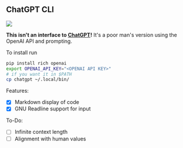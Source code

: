 ## ChatGPT CLI

![](https://i.imgur.com/dilBWdT.png)

**This isn't an interface to [ChatGPT](https://chat.openai.com/chat)!** It's a poor man's version using the OpenAI API and prompting.

To install run

```sh
pip install rich openai
export OPENAI_API_KEY="<OPENAI API KEY>"
# if you want it in $PATH
cp chatgpt ~/.local/bin/
```

Features:

- [x] Markdown display of code
- [x] GNU Readline support for input

To-Do:

- [ ] Infinite context length
- [ ] Alignment with human values
